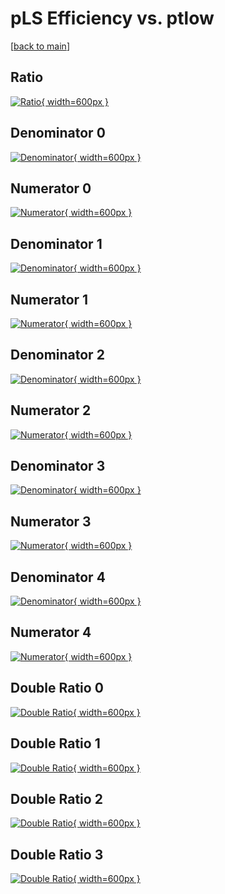# pLS Efficiency vs. ptlow

[[back to main](./)]



## Ratio

[![Ratio](../mtv/var/pLS_base_211_-1_eff_ptlow.png){ width=600px }](../mtv/var/pLS_base_211_-1_eff_ptlow.pdf)

## Denominator 0

[![Denominator](../mtv/den/pLS_base_211_-1_eff_ptlow_den0.png){ width=600px }](../mtv/den/pLS_base_211_-1_eff_ptlow_den0.pdf)

## Numerator 0

[![Numerator](../mtv/num/pLS_base_211_-1_eff_ptlow_num0.png){ width=600px }](../mtv/num/pLS_base_211_-1_eff_ptlow_num0.pdf)

## Denominator 1

[![Denominator](../mtv/den/pLS_base_211_-1_eff_ptlow_den1.png){ width=600px }](../mtv/den/pLS_base_211_-1_eff_ptlow_den1.pdf)

## Numerator 1

[![Numerator](../mtv/num/pLS_base_211_-1_eff_ptlow_num1.png){ width=600px }](../mtv/num/pLS_base_211_-1_eff_ptlow_num1.pdf)

## Denominator 2

[![Denominator](../mtv/den/pLS_base_211_-1_eff_ptlow_den2.png){ width=600px }](../mtv/den/pLS_base_211_-1_eff_ptlow_den2.pdf)

## Numerator 2

[![Numerator](../mtv/num/pLS_base_211_-1_eff_ptlow_num2.png){ width=600px }](../mtv/num/pLS_base_211_-1_eff_ptlow_num2.pdf)

## Denominator 3

[![Denominator](../mtv/den/pLS_base_211_-1_eff_ptlow_den3.png){ width=600px }](../mtv/den/pLS_base_211_-1_eff_ptlow_den3.pdf)

## Numerator 3

[![Numerator](../mtv/num/pLS_base_211_-1_eff_ptlow_num3.png){ width=600px }](../mtv/num/pLS_base_211_-1_eff_ptlow_num3.pdf)

## Denominator 4

[![Denominator](../mtv/den/pLS_base_211_-1_eff_ptlow_den4.png){ width=600px }](../mtv/den/pLS_base_211_-1_eff_ptlow_den4.pdf)

## Numerator 4

[![Numerator](../mtv/num/pLS_base_211_-1_eff_ptlow_num4.png){ width=600px }](../mtv/num/pLS_base_211_-1_eff_ptlow_num4.pdf)

## Double Ratio 0

[![Double Ratio](../mtv/ratio/pLS_base_211_-1_eff_ptlow_ratio0.png){ width=600px }](../mtv/ratio/pLS_base_211_-1_eff_ptlow_ratio0.pdf)

## Double Ratio 1

[![Double Ratio](../mtv/ratio/pLS_base_211_-1_eff_ptlow_ratio1.png){ width=600px }](../mtv/ratio/pLS_base_211_-1_eff_ptlow_ratio1.pdf)

## Double Ratio 2

[![Double Ratio](../mtv/ratio/pLS_base_211_-1_eff_ptlow_ratio2.png){ width=600px }](../mtv/ratio/pLS_base_211_-1_eff_ptlow_ratio2.pdf)

## Double Ratio 3

[![Double Ratio](../mtv/ratio/pLS_base_211_-1_eff_ptlow_ratio3.png){ width=600px }](../mtv/ratio/pLS_base_211_-1_eff_ptlow_ratio3.pdf)

